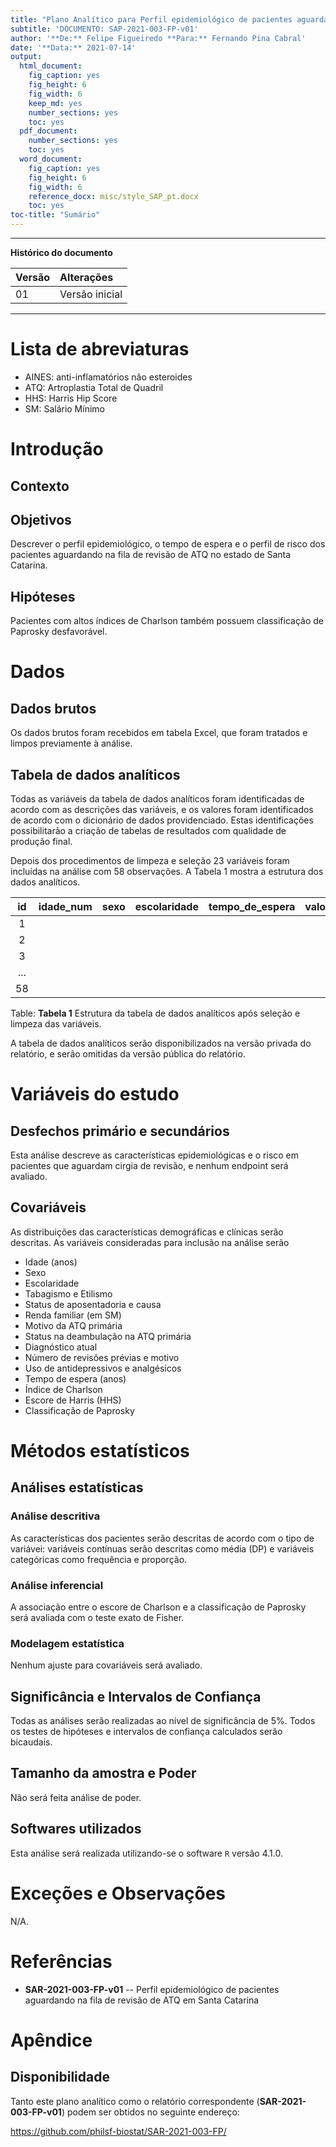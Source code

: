 ```yaml
---
title: "Plano Analítico para Perfil epidemiológico de pacientes aguardando na fila de revisão de ATQ em Santa Catarina"
subtitle: 'DOCUMENTO: SAP-2021-003-FP-v01'
author: '**De:** Felipe Figueiredo **Para:** Fernando Pina Cabral'
date: '**Data:** 2021-07-14'
output:
  html_document:
    fig_caption: yes
    fig_height: 6
    fig_width: 6
    keep_md: yes
    number_sections: yes
    toc: yes
  pdf_document:
    number_sections: yes
    toc: yes
  word_document:
    fig_caption: yes
    fig_height: 6
    fig_width: 6
    reference_docx: misc/style_SAP_pt.docx
    toc: yes
toc-title: "Sumário"
---
```




---

**Histórico do documento**


|Versão |Alterações     |
|:------|:--------------|
|01     |Versão inicial |

---

# Lista de abreviaturas

- AINES: anti-inflamatórios não esteroides
- ATQ: Artroplastia Total de Quadril
- HHS: Harris Hip Score
- SM: Salário Mínimo

# Introdução

## Contexto

## Objetivos

Descrever o perfil epidemiológico, o tempo de espera e o perfil de risco dos pacientes aguardando na fila de revisão de ATQ no estado de Santa Catarina.

## Hipóteses

Pacientes com altos índices de Charlson também possuem classificação de Paprosky desfavorável.

# Dados



## Dados brutos

Os dados brutos foram recebidos em tabela Excel, que foram tratados e limpos previamente à análise.

## Tabela de dados analíticos

Todas as variáveis da tabela de dados analíticos foram identificadas de acordo com as descrições das variáveis, e os valores foram identificados de acordo com o dicionário de dados providenciado.
Estas identificações possibilitarão a criação de tabelas de resultados com qualidade de produção final.

Depois dos procedimentos de limpeza e seleção 23 variáveis foram incluídas na análise com 58 observações.
A Tabela 1 mostra a estrutura dos dados analíticos.


| id  | idade_num | sexo | escolaridade | tempo_de_espera | valor | aposentado | causa | renda | deambulacao | charlson | cirurgia_durante_a_espera | medicacoes_em_uso | uso_de_analgesicos | anti_depressivos | motivo_da_atq | motivo_outro | ano_atq | hhs | charlson_faixa | revisoes | motivo | diagnostico_atual | paprosky | tempo_anos | paprosky3 | tabagismo | etilismo |
|:---:|:---------:|:----:|:------------:|:---------------:|:-----:|:----------:|:-----:|:-----:|:-----------:|:--------:|:-------------------------:|:-----------------:|:------------------:|:----------------:|:-------------:|:------------:|:-------:|:---:|:--------------:|:--------:|:------:|:-----------------:|:--------:|:----------:|:---------:|:---------:|:--------:|
|  1  |           |      |              |                 |       |            |       |       |             |          |                           |                   |                    |                  |               |              |         |     |                |          |        |                   |          |            |           |           |          |
|  2  |           |      |              |                 |       |            |       |       |             |          |                           |                   |                    |                  |               |              |         |     |                |          |        |                   |          |            |           |           |          |
|  3  |           |      |              |                 |       |            |       |       |             |          |                           |                   |                    |                  |               |              |         |     |                |          |        |                   |          |            |           |           |          |
| ... |           |      |              |                 |       |            |       |       |             |          |                           |                   |                    |                  |               |              |         |     |                |          |        |                   |          |            |           |           |          |
| 58  |           |      |              |                 |       |            |       |       |             |          |                           |                   |                    |                  |               |              |         |     |                |          |        |                   |          |            |           |           |          |

Table: **Tabela 1** Estrutura da tabela de dados analíticos após seleção e limpeza das variáveis.

A tabela de dados analíticos serão disponibilizados na versão privada do relatório, e serão omitidas da versão pública do relatório.

# Variáveis do estudo

## Desfechos primário e secundários

Esta análise descreve as características epidemiológicas e o risco em pacientes que aguardam cirgia de revisão, e nenhum endpoint será avaliado.

## Covariáveis

As distribuições das características demográficas e clínicas serão descritas.
As variáveis consideradas para inclusão na análise serão

- Idade (anos)
- Sexo
- Escolaridade
- Tabagismo e Etilismo
- Status de aposentadoria e causa
- Renda familiar (em SM)
- Motivo da ATQ primária
- Status na deambulação na ATQ primária
- Diagnóstico atual
- Número de revisões prévias e motivo
- Uso de antidepressivos e analgésicos
- Tempo de espera (anos)
- Índice de Charlson
- Escore de Harris (HHS)
- Classificação de Paprosky


# Métodos estatísticos

## Análises estatísticas

### Análise descritiva

As características dos pacientes serão descritas de acordo com o tipo de variávei: variáveis contínuas serão descritas como média (DP) e variáveis categóricas como frequência e proporção.

### Análise inferencial

A associação entre o escore de Charlson e a classificação de Paprosky será avaliada com o teste exato de Fisher.

### Modelagem estatística

Nenhum ajuste para covariáveis será avaliado.

## Significância e Intervalos de Confiança

Todas as análises serão realizadas ao nível de significância de 5%.
Todos os testes de hipóteses e intervalos de confiança calculados serão bicaudais.

## Tamanho da amostra e Poder

Não será feita análise de poder.

## Softwares utilizados

Esta análise será realizada utilizando-se o software `R` versão 4.1.0.

# Exceções e Observações

N/A.

# Referências

- **SAR-2021-003-FP-v01** -- Perfil epidemiológico de pacientes aguardando na fila de revisão de ATQ em Santa Catarina
<!-- - Cohen, J. (1988). Statistical power analysis for the behavioral sciences (2nd Ed.). New York: Routledge. -->

# Apêndice

## Disponibilidade

Tanto este plano analítico como o relatório correspondente (**SAR-2021-003-FP-v01**) podem ser obtidos no seguinte endereço:

https://github.com/philsf-biostat/SAR-2021-003-FP/


